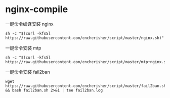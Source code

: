 # nginx-compile

一键命令编译安装 nginx

```shell
sh -c "$(curl -kfsSl https://raw.githubusercontent.com/cncherisher/script/master/nginx.sh)"
```
一键命令安装 mtp

```shell
sh -c "$(curl -kfsSl https://raw.githubusercontent.com/cncherisher/script/master/mtp+nginx.sh)"
```
一键命令安装 fail2ban

```shell
wget https://raw.githubusercontent.com/cncherisher/script/master/fail2ban.sh && bash fail2ban.sh 2>&1 | tee fail2ban.log
```